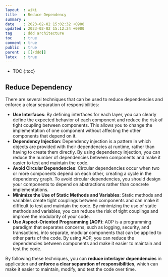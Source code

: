 ```yaml
---
layout  : wiki
title   : Reduce Dependency
summary : 
date    : 2023-02-02 15:02:32 +0900
updated : 2023-02-02 15:12:24 +0900
tag     : ddd architecture
toc     : true
comment : true
public  : true
parent  : [[/ddd]]
latex   : true
---
```

* TOC
{:toc}

## Reduce Dependency

There are several techniques that can be used to reduce dependencies and enforce a clear separation of responsibilities:

- __Use Interfaces__: By defining interfaces for each layer, you can clearly define the expected behavior of each component and reduce the risk of tight coupling between components. This allows you to change the implementation of one component without affecting the other components that depend on it.
- __Dependency Injection__: Dependency injection is a pattern in which objects are provided with their dependencies at runtime, rather than having to create them directly. By using dependency injection, you can reduce the number of dependencies between components and make it easier to test and maintain the code.
- __Avoid Circular Dependencies__: Circular dependencies occur when two or more components depend on each other, creating a cycle in the dependency graph. To avoid circular dependencies, you should design your components to depend on abstractions rather than concrete implementations.
- __Minimize the Use of Static Methods and Variables__: Static methods and variables create tight couplings between components and can make it difficult to test and maintain the code. By minimizing the use of static methods and variables, you can reduce the risk of tight couplings and improve the modularity of your code.
- __Use Aspect-Oriented Programming (AOP)__: AOP is a programming paradigm that separates concerns, such as logging, security, and transactions, into separate, modular components that can be applied to other parts of the code. By using AOP, you can reduce the dependencies between components and make it easier to maintain and test the code.

By following these techniques, you can __reduce interlayer dependencies__ in application and __enforce a clear separation of responsibilities__, which can make it easier to maintain, modify, and test the code over time.
